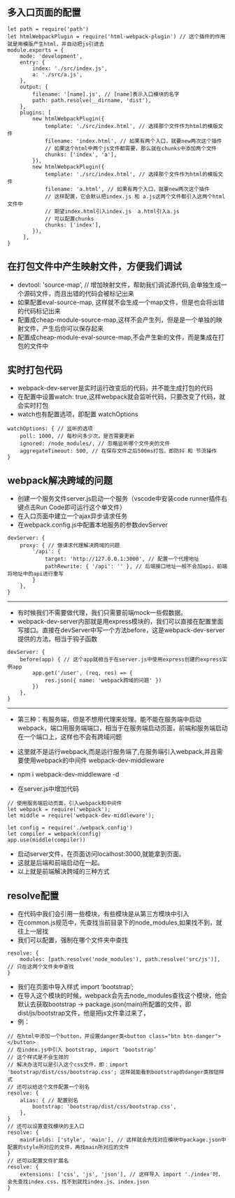## 多入口页面的配置
```
let path = require('path')
let htmlWebpackPlugin = require('html-webpack-plugin') // 这个插件的作用就是用模版产生html，并自动把js引进去
module.exports = {
    mode: 'development',
    entry: {
        index: './src/index.js',
        a: './src/a.js',
    },
    output: {
        filename: '[name].js', // [name]表示入口模块的名字
        path: path.resolve(__dirname, 'dist'),
    },
    plugins: [
        new htmlWebpackPlugin({
            template: './src/index.html', // 选择那个文件作为html的模版文件
            filename: 'index.html', // 如果有两个入口，就要new两次这个插件
            // 如果这个html中两个js文件都需要，那么就在chunks中添加两个文件
            chunks: ['index', 'a'],
        }),
        new htmlWebpackPlugin({
            template: './src/index.html', // 选择那个文件作为html的模版文件
            filename: 'a.html', // 如果有两个入口，就要new两次这个插件
            // 这样配置，它会默认把index.js 和 a.js这两个文件都引入这两个html文件中
            // 期望index.html引入index.js  a.html引入a.js
            // 可以配置chunks
            chunks: ['index'],
        }),
     ],
}
```

## 在打包文件中产生映射文件，方便我们调试
- devtool: 'source-map', // 增加映射文件，帮助我们调试源代码,会单独生成一个源码文件，而且出错的代码会被标记出来
- 如果配置eval-source-map, 这样就不会生成一个map文件，但是也会将出错的代码标记出来
- 配置成cheap-module-source-map,这样不会产生列，但是是一个单独的映射文件，产生后你可以保存起来
- 配置成cheap-module-eval-source-map,不会产生新的文件，而是集成在打包的文件中


## 实时打包代码
- webpack-dev-server是实时运行改变后的代码，并不能生成打包的代码
- 在配置中设置watch: true,这样webpack就会监听代码，只要改变了代码，就会实时打包
- watch也有配置选项，即配置 watchOptions
```
watchOptions: { // 监听的选项
    poll: 1000, // 每秒问多少次，是否需要更新
    ignored: /node_modules/, // 忽略监听哪个文件夹的文件
    aggregateTimeout: 500, // 在保存文件之后500ms打包，即防抖 和 节流操作
}
```

## webpack解决跨域的问题
- 创建一个服务文件server.js启动一个服务（vscode中安装code runner插件右键点击Run Code即可运行这个单文件）
- 在入口页面中建立一个ajax异步请求任务
- 在webpack.config.js中配置本地服务的参数devServer
```
devServer: {
    proxy: { // 做请求代理解决跨域的问题
        '/api': {
            target: 'http://127.0.0.1:3000', // 配置一个代理地址
            pathRewrite: { '/api': '' }, // 后端接口地址一般不会加api，前端将地址中的api进行重写
        }
    },
}
```
------
- 有时候我们不需要做代理，我们只需要前端mock一些假数据。
- webpack-dev-server内部就是用express模块的，我们可以直接在配置里面写接口。直接在devServer中写一个方法before，这是webpack-dev-server提供的方法，相当于钩子函数
```
devServer: {
    before(app) { // 这个app就相当于在server.js中使用express创建的express实例app
        app.get('/user', (req, res) => {
            res.json({ name: 'webpack跨域的问题' })
        })
    },
}
```
------
- 第三种：有服务端，但是不想用代理来处理。能不能在服务端中启动webpack，端口用服务端端口，相当于在服务端启动页面，前端和服务端启动在一个端口上，这样也不会有跨域问题

- 这里就不是运行webpack,而是运行服务端了,在服务端引入webpack,并且需要使用webpack的中间件 webpack-dev-middleware
- npm i webpack-dev-middleware -d
- 在server.js中增加代码
```
// 使用服务端启动页面，引入webpack和中间件
let webpack = require('webpack');
let middle = require('webpack-dev-middleware');

let config = require('./webpack.config')
let compiler = webpack(config)
app.use(middle(compiler))
```
- 启动server文件，在页面访问localhost:3000,就能拿到页面。
- 这就是后端和前端启动在一起。
- 以上就是前端解决跨域的三种方式


## resolve配置
- 在代码中我们会引用一些模块，有些模块是从第三方模块中引入
- 在common.js规范中，先查找当前目录下的node_modules,如果找不到，就往上一层找
- 我们可以配置，强制在哪个文件夹中查找
```
resolve: {
    modules: [path.resolve('node_modules'), path.resolve('src/js')], // 只在这两个文件夹中查找
}
```
- 我们在页面中导入样式 import ‘bootstrap’;
- 在导入这个模块的时候，webpack会先去node_modules查找这个模块，他会默认去获取bootstrap -> package.json(main)所配置的文件，即dist/js/bootstrap文件，他是把js文件拿过来了，
- 例：
```
// 在html中添加一个button，并设置danger类<button class="btn btn-danger"></button>
// 在index.js中引入 bootstrap, import ‘bootstrap’
// 这个样式是不会生效的
// 解决办法可以是引入这个css文件，即：import 'bootstrap/dist/css/bootstrap.css'; 这样就能看到bootstrap的danger类按钮样式
// 还可以给这个文件配置一个别名
resolve: {
    alias: { // 配置别名
        bootstrap: 'bootstrap/dist/css/bootstrap.css',
    },
}
// 还可以设置查找模块的主入口
resolve: {
    mainFields: ['style', 'main'], // 这样就会先找对应模块中package.json中配置的style所对应的文件，再找main所对应的文件
}
// 还可以配置文件扩展名
resolve: {
    extensions: ['css', 'js', 'json'], // 这样导入 import './index'时，会先查找index.css，找不到就找index.js、index.json
}
```

